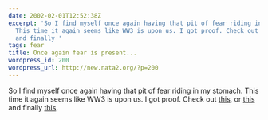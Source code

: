 ```yaml
---
date: 2002-02-01T12:52:38Z
excerpt: 'So I find myself once again having that pit of fear riding in my stomach.
  This time it again seems like WW3 is upon us. I got proof. Check out this, or this
  and finally '
tags: fear
title: Once again fear is present...
wordpress_id: 200
wordpress_url: http://new.nata2.org/?p=200
---
```


So I find myself once again having that pit of fear riding in my stomach. This time it again seems like WW3 is upon us. I got proof. Check out <a href="http://www.washingtonpost.com/wp-dyn/articles/A3162-2002Jan31.html">this</a>, or <a href="http://sg.news.yahoo.com/020201/1/2e8dc.html">this</a> and finally <a href="http://story.news.yahoo.com/news?tmpl=story&cid=584&u=/nm/20020201/pl_nm/attack_albright_dc_1">this</a>.
